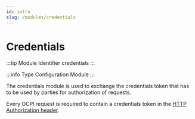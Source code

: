 ```yaml
---
id: intro
slug: /modules/credentials
---
```

# Credentials

:::tip Module Identifier
credentials
:::

:::info Type
Configuration Module
:::

The credentials module is used to exchange the credentials token that has to be used by parties for authorization of
requests.

Every OCPI request is required to contain a credentials token in the [HTTP Authorization
header](/04-transport-and-format/01-json-http-implementation-guide.md#authorization-header).

